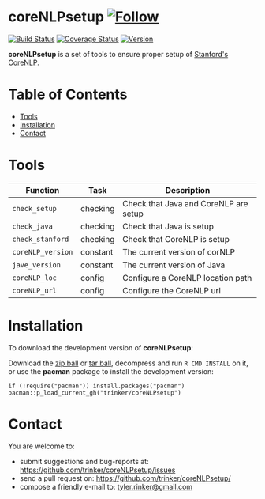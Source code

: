 coreNLPsetup   [![Follow](https://img.shields.io/twitter/follow/tylerrinker.svg?style=social)](https://twitter.com/intent/follow?screen_name=tylerrinker)
============


[![Build
Status](https://travis-ci.org/trinker/coreNLPsetup.svg?branch=master)](https://travis-ci.org/trinker/coreNLPsetup)
[![Coverage
Status](https://coveralls.io/repos/trinker/coreNLPsetup/badge.svg?branch=master)](https://coveralls.io/r/trinker/coreNLPsetup?branch=master)
<a href="https://img.shields.io/badge/Version-0.0.1-orange.svg"><img src="https://img.shields.io/badge/Version-0.0.1-orange.svg" alt="Version"/></a>
</p>

**coreNLPsetup** is a set of tools to ensure proper setup of [Stanford's
CoreNLP](https://stanfordnlp.github.io/CoreNLP/).


Table of Contents
============

-   [Tools](#tools)
-   [Installation](#installation)
-   [Contact](#contact)

Tools
============


<table>
<thead>
<tr class="header">
<th>Function</th>
<th>Task</th>
<th>Description</th>
</tr>
</thead>
<tbody>
<tr class="odd">
<td><code>check_setup</code></td>
<td>checking</td>
<td>Check that Java and CoreNLP are setup</td>
</tr>
<tr class="even">
<td><code>check_java</code></td>
<td>checking</td>
<td>Check that Java is setup</td>
</tr>
<tr class="odd">
<td><code>check_stanford</code></td>
<td>checking</td>
<td>Check that CoreNLP is setup</td>
</tr>
<tr class="even">
<td><code>coreNLP_version</code></td>
<td>constant</td>
<td>The current version of corNLP</td>
</tr>
<tr class="odd">
<td><code>jave_version</code></td>
<td>constant</td>
<td>The current version of Java</td>
</tr>
<tr class="even">
<td><code>coreNLP_loc</code></td>
<td>config</td>
<td>Configure a CoreNLP location path</td>
</tr>
<tr class="odd">
<td><code>coreNLP_url</code></td>
<td>config</td>
<td>Configure the CoreNLP url</td>
</tr>
</tbody>
</table>

Installation
============

To download the development version of **coreNLPsetup**:

Download the [zip
ball](https://github.com/trinker/coreNLPsetup/zipball/master) or [tar
ball](https://github.com/trinker/coreNLPsetup/tarball/master),
decompress and run `R CMD INSTALL` on it, or use the **pacman** package
to install the development version:

    if (!require("pacman")) install.packages("pacman")
    pacman::p_load_current_gh("trinker/coreNLPsetup")

Contact
=======

You are welcome to:    
- submit suggestions and bug-reports at: <https://github.com/trinker/coreNLPsetup/issues>    
- send a pull request on: <https://github.com/trinker/coreNLPsetup/>    
- compose a friendly e-mail to: <tyler.rinker@gmail.com>    
